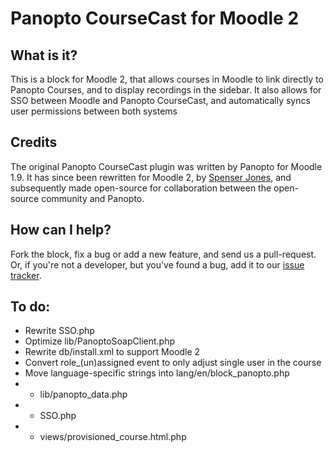 # Panopto CourseCast for Moodle 2

## What is it?

This is a block for Moodle 2, that allows courses in Moodle to link directly to Panopto Courses, and to display recordings in the sidebar. It also allows for SSO between Moodle and Panopto CourseCast, and automatically syncs user permissions between both systems

## Credits

The original Panopto CourseCast plugin was written by Panopto for Moodle 1.9. It has since been rewritten for Moodle 2, by [Spenser Jones](http://spenserjones.com), and subsequently made open-source for collaboration between the open-source community and Panopto.

## How can I help?

Fork the block, fix a bug or add a new feature, and send us a pull-request. Or, if you're not a developer, but you've found a bug, add it to our [issue tracker](https://github.com/SpenserJ/Moodle2-Panopto/issues).

## To do:
* Rewrite SSO.php
* Optimize lib/PanoptoSoapClient.php
* Rewrite db/install.xml to support Moodle 2
* Convert role_(un)assigned event to only adjust single user in the course
* Move language-specific strings into lang/en/block_panopto.php
* * lib/panopto_data.php
* * SSO.php
* * views/provisioned_course.html.php